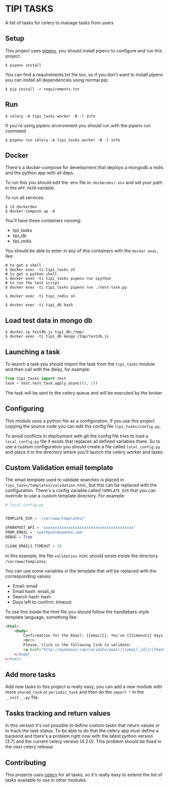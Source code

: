 # TIPI TASKS

A list of tasks for celery to manage tasks from users

## Setup

This project uses [pipenv](https://pipenv.readthedocs.io/en/latest/), you
should install pipenv to configure and run this project.

```
$ pipenv install
```

You can find a requirements.txt file too, so if you don't want to install
pipenv you can install all dependencies using normal pip:

```
$ pip install -r requirements.txt
```

## Run

```
$ celery -A tipi_tasks worker -B -l info
```

If you're using pipenv environment you should run with the pipenv run command

```
$ pipenv run celery -A tipi_tasks worker -B -l info
```

## Docker

There's a docker-compose for development that deploys a mongodb a redis and the
python app with all deps.

To run this you should edit the .env file in: `dockerdev/.env` and set your
path in the `APP_PATH` variable.

To run all services:

```
$ cd dockerdev
$ docker-compose up -d
```

You'll have three containers running:

 * tipi\_tasks
 * tipi\_db
 * tipi\_redis

You should be able to enter in any of this containers with the `docker exec`, like:

```
# to get a shell
$ docker exec -ti tipi_tasks sh
# to get a python shell
$ docker exec -ti tipi_tasks pipenv run ipython
# to run the test script
$ docker exec -ti tipi_tasks pipenv run ./test-task.py
```

```
$ docker exec -ti tipi_redis sh
```

```
$ docker exec -ti tipi_db bash
```

## Load test data in mongo db

```
$ docker cp testdb.js tipi_db:/tmp/
$ docker exec -ti tipi_db mongo /tmp/testdb.js
```

## Launching a task

To launch a task you should import the task from the `tipi_tasks` module and
then call with the delay, for example:

```python
from tipi_tasks import test
task = test.test_task.apply_async((3, 2))
```

The task will be sent to the celery queue and will be executed by the broker.

## Configuring

This module uses a python file as a configuration, if you use this project
copying the source code you can edit the config file `tipi_tasks/config.py`.

To avoid conflicts in deployment with git the config file tries to load a
`local_config.py` file if exists that replaces all defined variables there.
So to use a custom configuration you should create a file called
`local_config.py` and place it in the directory where you'll launch the
celery worker and tasks.

## Custom Validation email template

The email template used to validate searches is placed in
`tipi_tasks/templates/validation.html`, but this can be replaced with the
configuration. There's a config variable called `TEMPLATE_DIR` that you
can override to use a custom template directory. For example:

```python
# local_config.py


TEMPLATE_DIR = '/var/www/templates/'

SPARKPOST_API = 'xxxxxxxxxxxxxxxxxxxxxxxxxxxxxxxxxxxxxxxx'
FROM_EMAIL = 'sparkpost@wadobo.com'
DEBUG = True

CLEAN_EMAILS_TIMEOUT = 10
```

In this example, the file `validation.html` should exists inside the directory
`/var/www/templates`.

You can use some variables in the template that will be replaced with the
corresponding values:

  * Email: email
  * Email hash: email\_id
  * Search hash: hash
  * Days left to confirm: timeout

To use this inside the html file you should follow the handlebars-style template
language, something like:

```html
<html>
    <body>
        Confirmation for the Email: {{email}}. You've {{timeout}} days to confirm this.
        <br/>
        Please, click in the following link to validate:
        <a href="http://mydomain.com/validate/email/{{email_id}}/{{hash}}/>Validate</a>
    </body>
</html>
```

## Add more tasks

Add new tasks to this project is really easy, you can add a new module with more
`shared_task` or `periodic_task` and then do the `import *` in the `__init__.py`
file.

## Tasks tracking and return values

In this version it's not possible to define custom tasks that return values or to
track the task status. To be able to do that the celery app must define a backend
and there's a problem right now with the latest python version (3.7) and the current
celery version (4.2.0).  This problem should be fixed in the next celery release.

## Contributing

This projects uses [celery](http://docs.celeryproject.org) for all tasks, so
it's really easy to extend the list of tasks available to use in other modules.
